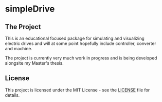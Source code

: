 # simpleDrive

## The Project

This is an educational focused package for simulating and visualizing electric drives and will at some point hopefully include controller, converter and machine.

The project is currently very much work in progress and is being developed alongsite my Master's thesis.


## License
This project is licensed under the MIT License - see the [LICENSE](LICENSE) file for details.